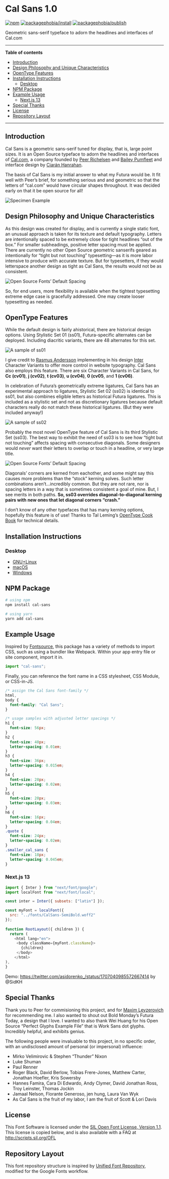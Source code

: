 <!-- markdownlint-disable MD033 MD036 MD041 -->

# Cal Sans 1.0

[![npm](https://badgen.net/npm/v/cal-sans)](https://www.npmjs.com/package/cal-sans)
[![packagephobia/install](https://badgen.net/packagephobia/install/cal-sans)](https://www.npmjs.com/package/cal-sans)
[![packagephobia/publish](https://badgen.net/packagephobia/publish/cal-sans)](https://www.npmjs.com/package/cal-sans)

Geometric sans-serif typeface to adorn the headlines and interfaces of Cal.com

---

**Table of contents**

- [Introduction](#introduction)
- [Design Philosophy and Unique Characteristics](#design-philosophy-and-unique-characteristics)
- [OpenType Features](#opentype-features)
- [Installation Instructions](#installation-instructions)
  - [Desktop](#desktop)
- [NPM Package](#npm-package)
- [Example Usage](#example-usage)
  - [Next.js 13](#nextjs-13)
- [Special Thanks](#special-thanks)
- [License](#license)
- [Repository Layout](#repository-layout)

---

## Introduction

Cal Sans is a geometric sans-serif tuned for display, that is, large point sizes. It is an Open Source typeface to adorn the headlines and interfaces of [Cal.com](https://cal.com/), a company founded by [Peer Richelsen](https://twitter.com/peer_rich) and [Bailey Pumfleet](https://twitter.com/BaileyPumfleet) and interface design by [Ciarán Hanrahan](https://twitter.com/CiaranHan).

The basis of Cal Sans is my initial answer to what my Futura would be. It fit well with Peer’s brief, for something serious and and geometric so that the letters of “cal.com” would have circular shapes throughout. It was decided early on that it be open source for all!

![Specimen Example](/documentation/images/blog-specimen.jpg)

## Design Philosophy and Unique Characteristics

As this design was created for display, and is currently a single static font, an unusual approach is taken for its texture and default typography. Letters are intentionally spaced to be extremely close for tight headlines “out of the box.” For smaller subheadings, positive letter spacing must be applied. There are currently no other Open Source geometric sanserifs geared as intentionally for “tight but not touching” typesetting—as it is more labor intensive to produce with accurate texture. But for typesetters, if they would letterspace another design as tight as Cal Sans, the results would not be as consistent.

![Open Source Fonts’ Default Spacing](/documentation/images/Default-Spacing.gif)

So, for end users, more flexibility is available when the tightest typesetting extreme edge case is gracefully addressed. One may create looser typesetting as needed.

## OpenType Features

While the default design is fairly ahistorical, there are historical design options. Using Stylistic Set 01 (ss01), Futura-specific alternates can be deployed. Including diacritic variants, there are 48 alternates for this set.

![A sample of ss01](/documentation/images/blog-specimen_ss01.jpg)

I give credit to [Rasmus Andersson](https://twitter.com/rsms) implementing in his design [Inter](https://github.com/rsms/inter) Character Variants to offer more control in website typography. Cal Sans also employs this feature. There are six Character Variants in Cal Sans, for **Cc (cv01)**, **j (cv02)**, **t (cv03)**, **u (cv04)**, **0 (cv05**, and **1 (cv06)**.

In celebration of Futura’s geometrically extreme ligatures, Cal Sans has an experimental approach to ligatures, Stylistic Set 02 (ss02) is identical to ss01, but also combines eligible letters as historical Futura ligatures. This is included as a stylistic set and not as discretionary ligatures because default characters really do not match these historical ligatures. (But they were included anyway!)

![A sample of ss02](/documentation/images/blog-specimen_ss02.jpg)

Probably the most novel OpenType feature of Cal Sans is its third Stylistic Set (ss03). The best way to exhibit the need of ss03 is to see how “tight but not touching” affects spacing with consecutive diagonals. Some designers would _never_ want their letters to overlap or touch in a headline, or very large title.

![Open Source Fonts’ Default Spacing](/documentation/images/ss03_kerning.gif)

Diagonals’ corners are kerned from eachother, and some might say this causes more problems than the “stock” kerning solves. Such letter combinations aren’t…incredibly common. But they are not rare, nor is spacing letters in a way that is sometimes consistent a goal of mine. But, I see merits in both paths. **So, ss03 overrides diagonal-to-diagonal kerning pairs with new ones that let diagonal corners “crash.”**

I don’t know of any other typefaces that has many kerning options, hopefully this feature is of use! Thanks to Tal Leming’s [OpenType Cook Book](https://opentypecookbook.com/rules/) for technical details.

## Installation Instructions

### Desktop

- [GNU+Linux](https://wiki.archlinux.org/index.php/fonts#Manual_installation)
- [macOS](https://support.apple.com/en-us/HT201749)
- [Windows](https://support.microsoft.com/en-us/help/314960/how-to-install-or-remove-a-font-in-windows)

## NPM Package

```sh
# using npm
npm install cal-sans

# using yarn
yarn add cal-sans
```

## Example Usage

Inspired by [Fontsource](https://github.com/fontsource), this package has a variety of methods to import CSS, such as using a bundler like Webpack. Within your app entry file or site component, import it in.

```js
import "cal-sans";
```

Finally, you can reference the font name in a CSS stylesheet, CSS Module, or CSS-in-JS.

```css
/* assign the Cal Sans font-family */
html,
body {
  font-family: "Cal Sans";
}

/* usage samples with adjusted letter spacings */
h1 {
  font-size: 56px;
}
h2 {
  font-size: 40px;
  letter-spacing: 0.01em;
}
h3 {
  font-size: 36px;
  letter-spacing: 0.015em;
}
h4 {
  font-size: 28px;
  letter-spacing: 0.02em;
}
h5 {
  font-size: 20px;
  letter-spacing: 0.03em;
}
h6 {
  font-size: 16px;
  letter-spacing: 0.04em;
}
.quote {
  font-size: 24px;
  letter-spacing: 0.02em;
}
.smaller_cal_sans {
  font-size: 18px;
  letter-spacing: 0.045em;
}
```

### Next.js 13

```js
import { Inter } from "next/font/google";
import localFont from "next/font/local";

const inter = Inter({ subsets: ["latin"] });

const myFont = localFont({
  src: "../fonts/CalSans-SemiBold.woff2"
});
 
function RootLayout({ children }) {
  return (
    <html lang="en">
     <body className={myFont.className}>
       {children}
     </body>
    </html> 
),
} 

```
Demo: https://twitter.com/asidorenko_/status/1707040985572667414 by @SidKH


## Special Thanks

Thank you to Peer for commisioning this project, and for [Maxim Leyzerovich](https://twitter.com/round) for recommending me. I also wanted to shout out Bold Monday’s Futura Today, a design that I love. I wanted to also thank Wei Huang for his Open Source “Perfect Glyphs Example File” that is Work Sans dot glyphs. Incredibly helpful, and exhibits genius.

The following people were invaluable to this project, in no specific order, with an undisclosed amount of personal (or impersonal) influence:

- Mirko Velimirovic & Stephen “Thunder” Nixon
- Luke Shuman
- Paul Renner
- Roger Black, David Berlow, Tobias Frere-Jones, Matthew Carter, Jonathan Hoefler, Kris Sowersby
- Hannes Famira, Cara Di Edwardo, Andy Clymer, David Jonathan Ross, Troy Leinster, Thomas Jockin
- Jamaal Nelson, Florante Generoso, jen hung, Laura Van Wyk
- As Cal Sans is the fruit of my labor, I am the fruit of Scott & Lori Davis

## License

This Font Software is licensed under the [SIL Open Font License, Version 1.1](https://github.com/calendso/font/blob/main/OFL.txt).
This license is copied below, and is also available with a FAQ at
<http://scripts.sil.org/OFL>

## Repository Layout

This font repository structure is inspired by [Unified Font Repository](https://github.com/googlefonts/Unified-Font-Repository), modified for the Google Fonts workflow.
